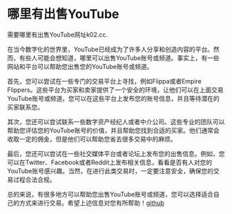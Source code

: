 # 哪里有出售YouTube

需要哪里有出售YouTube网址k02.cc.

在当今数字化的世界里，YouTube已经成为了许多人分享和创造内容的平台。然而，有些人可能会想知道，哪里可以出售YouTube账号或频道。事实上，有一些网站和平台可以帮助您出售您的YouTube账号或频道。

首先，您可以尝试在一些专门的交易平台上寻找，例如Flippa或者Empire Flippers。这些平台为买家和卖家提供了一个安全的环境，让他们可以在上面交易YouTube账号或频道。您可以在这些平台上发布您的账号信息，并且等待潜在的买家联系您。

其次，您还可以尝试联系一些数字资产经纪人或者中介公司。这些专业的团队可以帮助您评估您的YouTube账号的价值，并且帮助您找到合适的买家。他们通常会收取一定的佣金，但是他们可以帮助您省去很多交易中的麻烦。

最后，您还可以尝试在一些社交媒体平台或者论坛上发布您的出售信息。例如，您可以在Twitter、Facebook或者Reddit上发布相关信息，看看是否有人对您的YouTube账号感兴趣。当然，在进行此类交易时，一定要注意安全，确保您的交易过程合法合规。

总的来说，有很多地方可以帮助您出售YouTube账号或频道，您可以选择适合自己的方式来进行交易。希望上述信息对您有所帮助！[github](https://github.com)